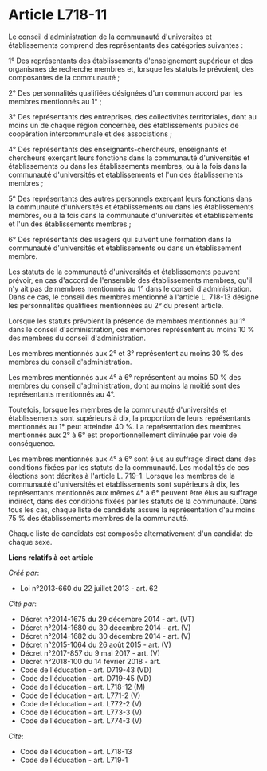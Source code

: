 # Article L718-11

Le conseil d'administration de la communauté d'universités et établissements comprend des représentants des catégories
suivantes : 

1° Des représentants des établissements d'enseignement supérieur et des organismes de recherche membres et, lorsque les
statuts le prévoient, des composantes de la communauté ; 

2° Des personnalités qualifiées désignées d'un commun accord par les membres mentionnés au 1° ; 

3° Des représentants des entreprises, des collectivités territoriales, dont au moins un de chaque région concernée, des
établissements publics de coopération intercommunale et des associations ; 

4° Des représentants des enseignants-chercheurs, enseignants et chercheurs exerçant leurs fonctions dans la communauté
d'universités et établissements ou dans les établissements membres, ou à la fois dans la communauté d'universités et
établissements et l'un des établissements membres ; 

5° Des représentants des autres personnels exerçant leurs fonctions dans la communauté d'universités et établissements ou
dans les établissements membres, ou à la fois dans la communauté d'universités et établissements et l'un des établissements
membres ; 

6° Des représentants des usagers qui suivent une formation dans la communauté d'universités et établissements ou dans un
établissement membre. 

Les statuts de la communauté d'universités et établissements peuvent prévoir, en cas d'accord de l'ensemble des
établissements membres, qu'il n'y ait pas de membres mentionnés au 1° dans le conseil d'administration. Dans ce cas, le
conseil des membres mentionné à l'article L. 718-13 désigne les personnalités qualifiées mentionnées au 2° du présent
article. 

Lorsque les statuts prévoient la présence de membres mentionnés au 1° dans le conseil d'administration, ces membres
représentent au moins 10 % des membres du conseil d'administration. 

Les membres mentionnés aux 2° et 3° représentent au moins 30 % des membres du conseil d'administration. 

Les membres mentionnés aux 4° à 6° représentent au moins 50 % des membres du conseil d'administration, dont au moins la
moitié sont des représentants mentionnés au 4°. 

Toutefois, lorsque les membres de la communauté d'universités et établissements sont supérieurs à dix, la proportion de leurs
représentants mentionnés au 1° peut atteindre 40 %. La représentation des membres mentionnés aux 2° à 6° est
proportionnellement diminuée par voie de conséquence. 

Les membres mentionnés aux 4° à 6° sont élus au suffrage direct dans des conditions fixées par les statuts de la communauté.
Les modalités de ces élections sont décrites à l'article L. 719-1. Lorsque les membres de la communauté d'universités et
établissements sont supérieurs à dix, les représentants mentionnés aux mêmes 4° à 6° peuvent être élus au suffrage indirect,
dans des conditions fixées par les statuts de la communauté. Dans tous les cas, chaque liste de candidats assure la
représentation d'au moins 75 % des établissements membres de la communauté. 

Chaque liste de candidats est composée alternativement d'un candidat de chaque sexe.

**Liens relatifs à cet article**

_Créé par_:

  - Loi n°2013-660 du 22 juillet 2013 - art. 62

_Cité par_:

  - Décret n°2014-1675 du 29 décembre 2014 - art. (VT)
  - Décret n°2014-1680 du 30 décembre 2014 - art. (V)
  - Décret n°2014-1682 du 30 décembre 2014 - art. (V)
  - Décret n°2015-1064 du 26 août 2015 - art. (V)
  - Décret n°2017-857 du 9 mai 2017 - art. (V)
  - Décret n°2018-100 du 14 février 2018 - art.
  - Code de l'éducation - art. D719-43 (VD)
  - Code de l'éducation - art. D719-45 (VD)
  - Code de l'éducation - art. L718-12 (M)
  - Code de l'éducation - art. L771-2 (V)
  - Code de l'éducation - art. L772-2 (V)
  - Code de l'éducation - art. L773-3 (V)
  - Code de l'éducation - art. L774-3 (V)

_Cite_:

  - Code de l'éducation - art. L718-13
  - Code de l'éducation - art. L719-1
